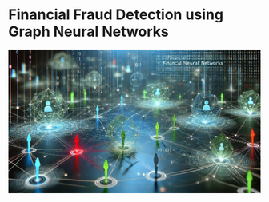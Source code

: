 # Financial Fraud Detection using Graph Neural Networks
![GNN Fraud Detection](https://github.com/LakshyaSingh354/Financial-Fraud-Detection/blob/main/img_landscape.webp)
